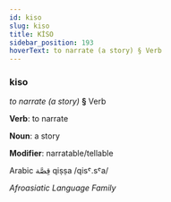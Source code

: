 ```yaml
---
id: kiso
slug: kiso
title: KİSO
sidebar_position: 193
hoverText: to narrate (a story) § Verb
---
```


### kiso

*to narrate (a story)* **§** Verb

**Verb**: to narrate

**Noun**: a story

**Modifier**: narratable/tellable

Arabic قِصَّة qiṣṣa /qisˤ.sˤa/

*Afroasiatic Language Family*